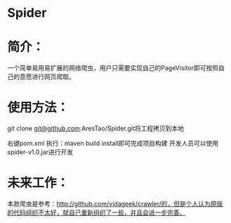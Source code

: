 Spider
======
简介：
======
一个简单易用易扩展的网络爬虫，用户只需要实现自己的PageVisitor即可按照自己的意愿进行网页爬取。

使用方法：
=========
git clone git@github.com:AresTao/Spider.git将工程拷贝到本地

右键pom.xml
执行：maven build install即可完成项目构建
开发人员可以使用spider-v1.0.jar进行开发

未来工作：
=========
本款爬虫是参考：http://github.com/vidageek/crawler/的，但是个人认为原版的代码组织不太好，就自己重新组织了一些，并且会进一步完善。

